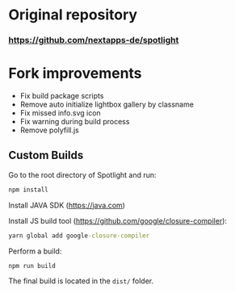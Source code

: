 # Original repository
<h3><a href="https://github.com/nextapps-de/spotlight">https://github.com/nextapps-de/spotlight </a></h3>

# Fork improvements

- Fix build package scripts
- Remove auto initialize lightbox gallery by classname
- Fix missed info.svg icon
- Fix warning during build process
- Remove polyfill.js

## Custom Builds

Go to the root directory of Spotlight and run:
```cmd
npm install
```

Install JAVA SDK (https://java.com)

Install JS build tool (https://github.com/google/closure-compiler):
```cmd
yarn global add google-closure-compiler
```

Perform a build:
```cmd
npm run build
```

The final build is located in the `dist/` folder.
